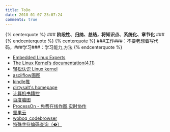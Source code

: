 ```yaml
---
title: ToDo
date: 2018-01-07 23:07:24
comments: true
---
```


{% centerquote %} ### __阶段性、归纳、总结，将知识点、系统化、章节化__ ### {% endcenterquote %}
{% centerquote %} ###工作###：不要老想着写代码，###学习###：学习能力,方法 {% endcenterquote %}

* [Embedded Linux Experts](http://elixir.free-electrons.com/linux/latest/source)
* [The Linux Kernel’s documentation(4.11)](https://www.kernel.org/doc/html/v4.11/index.html)
* [轻松认识 Linux kernel](http://www.bricktou.com/)
* [asciiflow画图](http://asciiflow.com/)
* [kindle推](http://www.kindlepush.com/main)
* [dirtysalt's homepage](https://dirtysalt.github.io/html/index.html)
* [计算机书籍控](http://bestcbooks.com/)
* [百度脑图](http://naotu.baidu.com/)
* [ProcessOn - 免费在线作图,实时协作](https://www.processon.com/)
* [坚果云](https://www.jianguoyun.com/d/home)
* [woboq_codebrowser](https://woboq.com/codebrowser.html)
* [特殊字符编码查询（�）](https://apps.timwhitlock.info/unicode/inspect?s=%EF%BF%BD)
